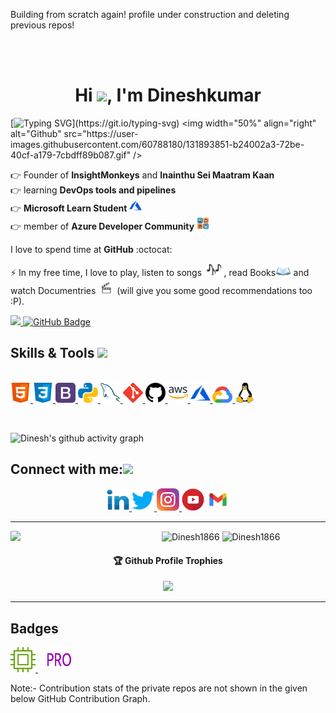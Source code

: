 Building from scratch again! profile under construction and deleting previous repos!

<!---
- 👋 Hi, I’m @Dinesh1866
- 👀 I’m interested in Web Developement, Designing, reading Books and learning new stuffs everyday
- 🌱 I’m currently learning Python,DS algo, HTML and CSS
- 💞️ I’m looking to collaborate on any skills I learned.
- 📫 How to reach me via email: ------ or via social media handle : @dinesh_sanjay_1866 on insta --->
<br></br>
<!---
Dinesh1866/Dinesh1866 is a ✨ special ✨ repository because its `README.md` (this file) appears on your GitHub profile.
You can click the Preview link to take a look at your changes.
--->
<h4 align="center"> 
  
<h1 align="center">Hi <img src="https://github.com/TheDudeThatCode/TheDudeThatCode/blob/master/Assets/Hi.gif" width="29px"/>, I'm Dineshkumar</h1>
 

[![Typing SVG](http://readme-typing-svg.herokuapp.com?color=F71E11&lines=Ambivert,Neophile%2C+love+challenges...)](https://git.io/typing-svg)
  <img width="50%" align="right" alt="Github" src="https://user-images.githubusercontent.com/60788180/131893851-b24002a3-72be-40cf-a179-7cbdff89b087.gif" />
 
👉 Founder of <strong>InsightMonkeys</strong> and <strong>Inainthu Sei Maatram Kaan</strong> <br>
👉 learning <strong>DevOps tools and pipelines</strong> <br>
👉 <strong>Microsoft Learn Student </strong>  <img src="pics/azure.svg" height="20vh"> <br>
👉 member of <strong>Azure Developer Community </strong> <img src="pics/azdev.png" height="20vh"><br>

I love to spend time at <strong>GitHub</strong> :octocat:


⚡ In my free time, I love to play, listen to songs <img src="pics/songs.png" height="20vh">, read Books<img src="pics/book.jpg" height="15vh"> and watch Documentries <img src="pics/movies.png" height="20vh"> 
(will give you some good recommendations too :P). </h4><br>

<a href="https://github.com/Dinesh1866">
    <img src="https://komarev.com/ghpvc/?username=Dinesh1866&color=dc143c&style=plastic">
</a> 
<a href="https://github.com/Dinesh1866?tab=followers"><img src="https://img.shields.io/github/followers/Dinesh1866?label=Followers&style=social" alt="GitHub Badge"></a>

<p><h2> Skills & Tools <img src = "https://media2.giphy.com/media/QssGEmpkyEOhBCb7e1/giphy.gif?cid=ecf05e47a0n3gi1bfqntqmob8g9aid1oyj2wr3ds3mg700bl&rid=giphy.gif" width = 32px> </h2><br>
<a href= https://github.com/Dinesh1866 > <img width ='32px' src ='pics/html.svg'> </a>
<a href= https://github.com/Dinesh1866 > <img width ='32px' src ='pics/css.svg'> </a>
<a href= https://github.com/Dinesh1866 > <img width ='32px' src ='pics/bootstrap.svg'> </a>
<a href= https://github.com/Dinesh1866 > <img width ='32px' src ='pics/python.svg'> </a>
<a href= "https://www.mysql.com/"> <img width ='32px' src ='pics/mysql.svg'> </a>
<a href= "https://git-scm.com/"> <img width ='32px' src ='pics/git.svg'> </a>
<a href= "https://github.com/Dinesh1866"> <img width ='32px' src ='pics/github.svg'> </a>
<a href= "https://aws.amazon.com"> <img width ='32px' src ='pics/aws.svg'> </a>
<a href= "https://azure.microsoft.com"> <img width ='32px' src ='pics/azure.svg'> </a>
<a href= "https://cloud.google.com"> <img width ='32px' src ='pics/googlecloud.svg'> </a>
<a href= "https://www.linux.org/"> <img width ='32px' src ='pics/linux.svg'> </a></p>
<!-- <a href= https://github.com/Dinesh1866 > <img width ='32px' src ='pics/jupyter.svg'> </a> --->

<br>


![Dinesh's github activity graph](https://activity-graph.herokuapp.com/graph?username=Dinesh1866&theme=dracula)

## Connect with me:<img src='https://raw.githubusercontent.com/ShahriarShafin/ShahriarShafin/main/Assets/handshake.gif' width="100px"></h3>
<p align="left">
<div class="footer" id="top3">
  <center> 
   <a href="https://www.linkedin.com/in/dinesh-1866" class="pics"><img src="pics/linkedin.svg" height="36vh">  </a>
  <!--- <a href="https://github.com/Dinesh1866" class="pics"> <img src="pics/github.svg" height="36vh"></center></a> --->
    <a href="https://www.twitter.com/dinesh_1866" class="pics"><img src="pics/twitter.svg" height="36vh">  </a>
    <a href="https://www.instagram.com/dinesh_sanjay_1866" class="pics"><img src="pics/instagram.svg" height="36vh">  </a>
   <a href="https://www.youtube.com/channel/UC_k0p6pazPKFAzt1obuQt7A" class="pics"><img src="pics/youtube.svg" height="36vh"></a>
     <a href="https://mail.google.com/mail/?view=cm&fs=1&tf=1&to=todinesh18@gmail.com" class="pics"><img src="pics/gmail.svg" height="36vh"></a>
  
  </div>
</p>

<hr/>
<img align="left" width="48%" src='https://github-readme-stats.vercel.app/api?username=Dinesh1866&show_icons=true&theme=radical&count_private=true'/>
</p>
<img align="center" width="48%" src="https://github-readme-streak-stats.herokuapp.com?user=Dinesh1866&count_private=true&theme=radical" alt="Dinesh1866"/>
 <img align="center" width="40%" src="https://github-readme-stats.vercel.app/api/top-langs/?username=Dinesh1866&count_private=true&theme=radical&layout=compact" alt="Dinesh1866" />
 
 <p align="center"> 
 
<div align="center">
  <h4>🏆 Github Profile Trophies</h4>
  <a href="https://github.com/ryo-ma/github-profile-trophy">
   <img src="https://github-profile-trophy.vercel.app/?username=Dinesh1866&theme=monokai&row=1&column=8">
  </a>
</div><hr>


## Badges
<a href='https://docs.github.com/en/developers'><img src='https://raw.githubusercontent.com/acervenky/animated-github-badges/master/assets/devbadge.gif' width='40' height='40'>
</a> <a href='https://education.github.com/pack'><img src='https://raw.githubusercontent.com/acervenky/animated-github-badges/master/assets/pro.gif' width='40' height='40'></a> 


Note:- Contribution stats of the private repos are not shown in the given below GitHub Contribution Graph.
